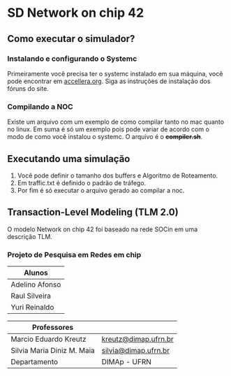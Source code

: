 # SD Network on chip 42  

## Como executar o simulador?
### Instalando e configurando o Systemc
Primeiramente você precisa ter o systemc instalado em sua máquina, você pode encontrar em [accellera.org](http://www.accellera.org/downloads/standards/systemc). Siga as instruções de instalação dos fóruns do site.



### Compilando a NOC
Existe um arquivo com um exemplo de como compilar tanto no mac quanto no linux. Em suma é só um exemplo pois pode variar de acordo com o modo de como você instalou o systemc. O arquivo é o ~~**compiler.sh**~~. 

## Executando uma simulação

 1. Você pode definir o tamanho dos buffers e Algoritmo de Roteamento.
 2. Em traffic.txt é definido o padrão de tráfego.
 3. Por fim é só executar o arquivo gerado ao compilar a noc. 

## Transaction-Level Modeling (TLM 2.0)

O modelo Network on chip 42 foi baseado na rede SOCin em uma descrição TLM.


### Projeto de Pesquisa em Redes em chip

|  Alunos                       | 
|-------------------------------|
| Adelino Afonso				|
| Raul Silveira 				|
| Yuri Reinaldo 				|



|  Professores                  |             						|
|-------------------------------|-----------------------------------|
|  Marcio Eduardo Kreutz		|  kreutz@dimap.ufrn.br             |
|  Silvia Maria Diniz M. Maia	|  silvia@dimap.ufrn.br 			|
|  Departamento 				|  DIMAp - UFRN 					|



